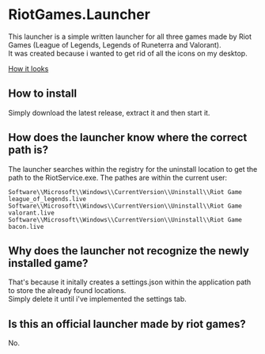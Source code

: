 # RiotGames.Launcher
This launcher is a simple written launcher for all three games made by Riot Games (League of Legends, Legends of Runeterra and Valorant).  
It was created because i wanted to get rid of all the icons on my desktop.

[How it looks](https://i.imgur.com/3L1v29N.gifv)

## How to install
Simply download the latest release, extract it and then start it.

## How does the launcher know where the correct path is?
The launcher searches within the registry for the uninstall location to get the path to the RiotService.exe.
The pathes are within the current user:
```
Software\\Microsoft\\Windows\\CurrentVersion\\Uninstall\\Riot Game league_of_legends.live  
Software\\Microsoft\\Windows\\CurrentVersion\\Uninstall\\Riot Game valorant.live  
Software\\Microsoft\\Windows\\CurrentVersion\\Uninstall\\Riot Game bacon.live  
```

## Why does the launcher not recognize the newly installed game?
That's because it initally creates a settings.json within the application path to store the already found locations.  
Simply delete it until i've implemented the settings tab.

## Is this an official launcher made by riot games?
No.